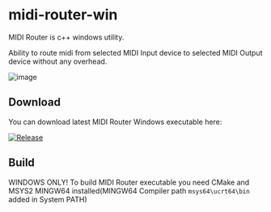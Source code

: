 # midi-router-win

MIDI Router is c++ windows utility.

Ability to route midi from selected MIDI Input device to selected MIDI Output device without any overhead.


![image](https://github.com/user-attachments/assets/00240cb8-9040-40be-b95f-44f09bc1f5b2)

## Download
You can download latest MIDI Router Windows executable here:

[![Release](https://img.shields.io/badge/Download-blue?style=flat-square)](https://serifpersia.github.io/fast-midi-router-win/)

## Build
WINDOWS ONLY! To build MIDI Router executable you need CMake and MSYS2 MINGW64 installed(MINGW64 Compiler path `msys64\ucrt64\bin` added in System PATH)
